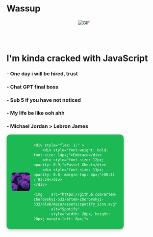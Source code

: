 # Wassup

<div align="center">
    <img alt="GIF" align="center" src="https://github.com/artem-zborovskyi-532/artem-zborovskyi-532/blob/main/assets/2.gif">
</div>

</br>
</br>
</br>

# I'm kinda cracked with JavaScript

### - One day i will be hired, trust
### - Chat GPT final boss
### - Sub 5 if you have not noticed
### - My life be like ooh ahh
### - Michael Jordan > Lebron James

<div style="
    display: flex;
    align-items: center;
    background-color: #1DB954;
    color: white;
    padding: 12px 16px;
    border-radius: 12px;
    font-family: Arial, sans-serif;
    max-width: 350px;
    box-shadow: 0 4px 10px rgba(0,0,0,0.2);
">
    <img    src="https://github.com/artem-zborovskyi-532/artem-zborovskyi-532/blob/main/assets/3.png" 
            alt="Song Cover" 
            style="width: 60px; height: 60px; border-radius: 8px; margin-right: 12px;">

    <div style="flex: 1;" >
        <div style="font-weight: bold; font-size: 14px;">Embrace</div>
        <div style="font-size: 12px; opacity: 0.9;">Pastel Ghost</div>
        <div style="font-size: 11px; opacity: 0.8; margin-top: 4px;">00:41 / 03:24</div>
    </div>

    <img    src="https://github.com/artem-zborovskyi-532/artem-zborovskyi-532/blob/main/assets/spotify_icon.svg" 
            alt="Spotify" 
            style="width: 20px; height: 20px; margin-left: 8px;">
</div>